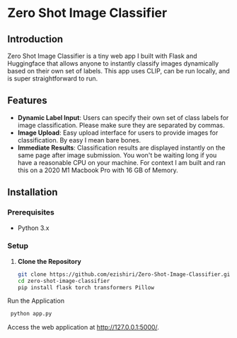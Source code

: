 # Zero Shot Image Classifier

## Introduction
Zero Shot Image Classifier is a tiny web app I built with Flask and Huggingface that allows anyone to instantly classify images dynamically based on their own set of labels. 
This app uses CLIP, can be run locally, and is super straightforward to run. 

## Features
- **Dynamic Label Input**: Users can specify their own set of class labels for image classification. Please make sure they are separated by commas. 
- **Image Upload**: Easy upload interface for users to provide images for classification. By easy I mean bare bones.
- **Immediate Results**: Classification results are displayed instantly on the same page after image submission. You won't be waiting long if you have a reasonable CPU on your machine. For context I am built and ran this on a 2020 M1 Macbook Pro with 16 GB of Memory. 

## Installation

### Prerequisites
- Python 3.x

### Setup
1. **Clone the Repository**
   ```bash
   git clone https://github.com/ezishiri/Zero-Shot-Image-Classifier.git
   cd zero-shot-image-classifier
   pip install flask torch transformers Pillow
   
Run the Application
 ```bash
  python app.py
```

Access the web application at http://127.0.0.1:5000/.
